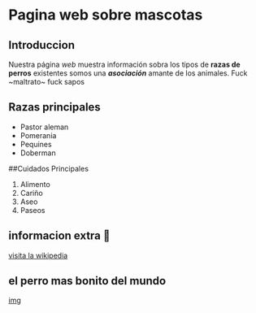 # Pagina web sobre mascotas
## Introduccion
Nuestra página _web_ muestra información sobra los tipos de **razas de perros** existentes
somos una *__asociación__* amante de los animales. Fuck ~maltrato~  fuck sapos
## Razas principales

- Pastor aleman 
- Pomerania
- Pequines 
- Doberman

##Cuidados Principales

1. Alimento
2. Cariño
3. Aseo
4. Paseos

## informacion extra 🐶

[visita la wikipedia](https://www.google.es/)
## el perro mas bonito del mundo
[img]()
